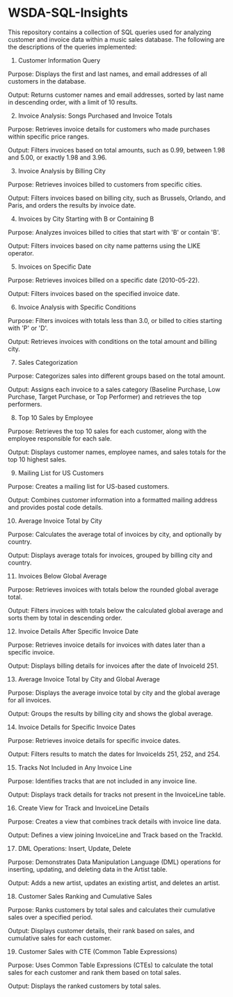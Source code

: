 # WSDA-SQL-Insights

This repository contains a collection of SQL queries used for analyzing customer and invoice data within a music sales database. The following are the descriptions of the queries implemented:

1. Customer Information Query

Purpose: Displays the first and last names, and email addresses of all customers in the database.

Output: Returns customer names and email addresses, sorted by last name in descending order, with a limit of 10 results.

2. Invoice Analysis: Songs Purchased and Invoice Totals

Purpose: Retrieves invoice details for customers who made purchases within specific price ranges.

Output: Filters invoices based on total amounts, such as 0.99, between 1.98 and 5.00, or exactly 1.98 and 3.96.

3. Invoice Analysis by Billing City

Purpose: Retrieves invoices billed to customers from specific cities.

Output: Filters invoices based on billing city, such as Brussels, Orlando, and Paris, and orders the results by invoice date.

4. Invoices by City Starting with B or Containing B

Purpose: Analyzes invoices billed to cities that start with 'B' or contain 'B'.

Output: Filters invoices based on city name patterns using the LIKE operator.

5. Invoices on Specific Date

Purpose: Retrieves invoices billed on a specific date (2010-05-22).

Output: Filters invoices based on the specified invoice date.

6. Invoice Analysis with Specific Conditions

Purpose: Filters invoices with totals less than 3.0, or billed to cities starting with 'P' or 'D'.

Output: Retrieves invoices with conditions on the total amount and billing city.

7. Sales Categorization

Purpose: Categorizes sales into different groups based on the total amount.

Output: Assigns each invoice to a sales category (Baseline Purchase, Low Purchase, Target Purchase, or Top Performer) and retrieves the top performers.

8. Top 10 Sales by Employee

Purpose: Retrieves the top 10 sales for each customer, along with the employee responsible for each sale.

Output: Displays customer names, employee names, and sales totals for the top 10 highest sales.

9. Mailing List for US Customers

Purpose: Creates a mailing list for US-based customers.

Output: Combines customer information into a formatted mailing address and provides postal code details.

10. Average Invoice Total by City

Purpose: Calculates the average total of invoices by city, and optionally by country.

Output: Displays average totals for invoices, grouped by billing city and country.

11. Invoices Below Global Average

Purpose: Retrieves invoices with totals below the rounded global average total.

Output: Filters invoices with totals below the calculated global average and sorts them by total in descending order.

12. Invoice Details After Specific Invoice Date

Purpose: Retrieves invoice details for invoices with dates later than a specific invoice.

Output: Displays billing details for invoices after the date of InvoiceId 251.

13. Average Invoice Total by City and Global Average

Purpose: Displays the average invoice total by city and the global average for all invoices.

Output: Groups the results by billing city and shows the global average.

14. Invoice Details for Specific Invoice Dates

Purpose: Retrieves invoice details for specific invoice dates.

Output: Filters results to match the dates for InvoiceIds 251, 252, and 254.

15. Tracks Not Included in Any Invoice Line

Purpose: Identifies tracks that are not included in any invoice line.

Output: Displays track details for tracks not present in the InvoiceLine table.

16. Create View for Track and InvoiceLine Details

Purpose: Creates a view that combines track details with invoice line data.

Output: Defines a view joining InvoiceLine and Track based on the TrackId.

17. DML Operations: Insert, Update, Delete

Purpose: Demonstrates Data Manipulation Language (DML) operations for inserting, updating, and deleting data in the Artist table.

Output: Adds a new artist, updates an existing artist, and deletes an artist.

18. Customer Sales Ranking and Cumulative Sales

Purpose: Ranks customers by total sales and calculates their cumulative sales over a specified period.

Output: Displays customer details, their rank based on sales, and cumulative sales for each customer.

19. Customer Sales with CTE (Common Table Expressions)

Purpose: Uses Common Table Expressions (CTEs) to calculate the total sales for each customer and rank them based on total sales.

Output: Displays the ranked customers by total sales.
